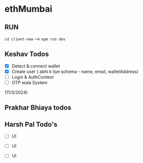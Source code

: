 # ethMumbai

## RUN 

`cd client-new` --> 
`npm run dev`

## Keshav Todos 

- [x] Detect & connect wallet
- [x] Create user ( abhi k liye schema - name, email, walletAddress)
- [ ] Login & AuthContext
- [ ] OTP wala System

(11/3/2024)
  

## Prakhar Bhiaya todos


 
## Harsh Pal Todo's 

- [ ] UI 
- [ ] UI
- [ ] UI


#
